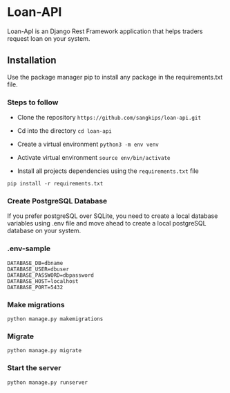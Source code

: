# Loan-API

Loan-ApI is an Django Rest Framework application that helps traders request loan on your system.

## Installation

Use the package manager pip to install any package in the requirements.txt file.

### Steps to follow

- Clone the repository `https://github.com/sangkips/loan-api.git`

- Cd into the directory `cd loan-api`

- Create a virtual environment `python3 -m env venv`

- Activate virtual environment `source env/bin/activate`

- Install all projects dependencies using the `requirements.txt` file

`pip install -r requirements.txt`

### Create PostgreSQL Database

If you prefer postgreSQL over SQLite, you need to create a local database variables using .env file and move ahead to create a local postgreSQL database on your system.

### .env-sample

```
DATABASE_DB=dbname
DATABASE_USER=dbuser
DATABASE_PASSWORD=dbpassword
DATABASE_HOST=localhost
DATABASE_PORT=5432
```

### Make migrations

`python manage.py makemigrations`

### Migrate

`python manage.py migrate`

### Start the server

`python manage.py runserver`
